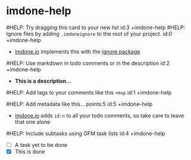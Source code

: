 imdone-help
====
#HELP: Try dragging this card to your new list id:3 +imdone-help
#HELP: Ignore files by adding `.imdoneignore` to the root of your project. id:0 +imdone-help
- [imdone.io](https://imdone.io) implements this with the [ignore package](https://www.npmjs.com/package/ignore)

#HELP: Use markdown in todo comments or in the description id:2 +imdone-help
- **This is a description...**

#HELP: Add tags to your comments like this `+mvp` id:1 +imdone-help

#HELP: Add metadata like this... points:5 id:5 +imdone-help
- [imdone.io](https://imdone.io) adds `id:n` to all your todo comments, so take care to leave that one alone

#HELP: Include subtasks using GFM task lists id:4 +imdone-help
- [ ] A task yet to be done
- [x] This is done
